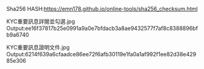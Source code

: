 Sha256 HASH:https://emn178.github.io/online-tools/sha256_checksum.html

KYC重要訊息詳閱並勾選.jpg
Output:ee16f37817b25e0991a9a0e7bfdacb3a8ae9432577f7af8c8388896bfb9a6740

KYC重要訊息證明文件.jpg 
Output:6214f639a6cfaadce86ee72f6afb30119e1fa0a1af992f1ee82d38e42985e306